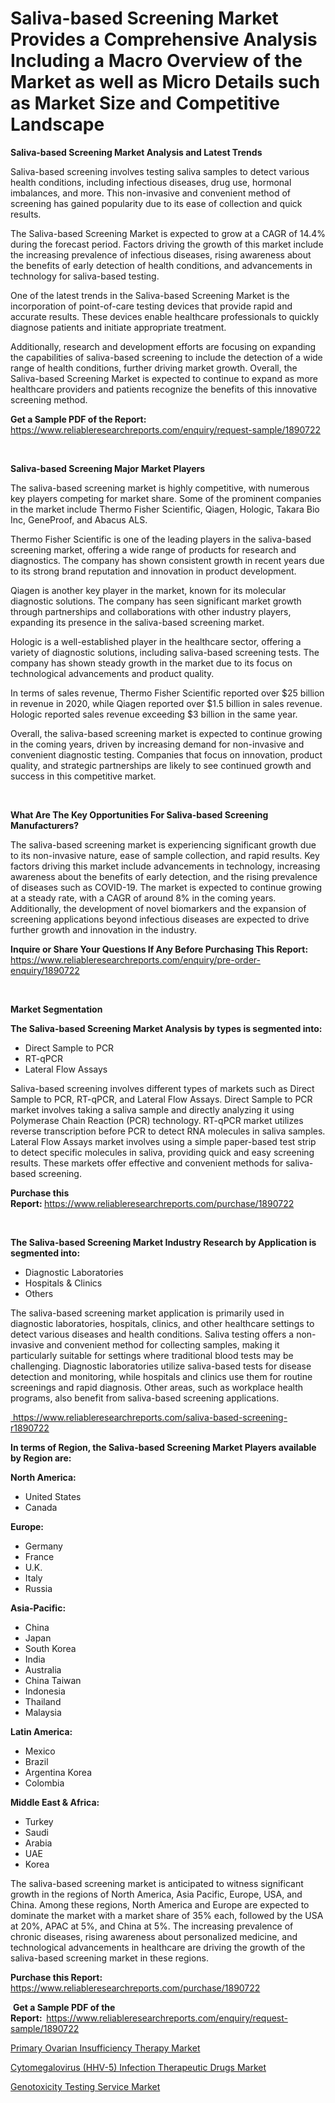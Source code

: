 <p><h1>Saliva-based Screening Market Provides a Comprehensive Analysis Including a Macro Overview of the Market as well as Micro Details such as Market Size and Competitive Landscape</h1></p><p><strong>Saliva-based Screening Market Analysis and Latest Trends</strong></p>
<p><p>Saliva-based screening involves testing saliva samples to detect various health conditions, including infectious diseases, drug use, hormonal imbalances, and more. This non-invasive and convenient method of screening has gained popularity due to its ease of collection and quick results.</p><p>The Saliva-based Screening Market is expected to grow at a CAGR of 14.4% during the forecast period. Factors driving the growth of this market include the increasing prevalence of infectious diseases, rising awareness about the benefits of early detection of health conditions, and advancements in technology for saliva-based testing.</p><p>One of the latest trends in the Saliva-based Screening Market is the incorporation of point-of-care testing devices that provide rapid and accurate results. These devices enable healthcare professionals to quickly diagnose patients and initiate appropriate treatment.</p><p>Additionally, research and development efforts are focusing on expanding the capabilities of saliva-based screening to include the detection of a wide range of health conditions, further driving market growth. Overall, the Saliva-based Screening Market is expected to continue to expand as more healthcare providers and patients recognize the benefits of this innovative screening method.</p></p>
<p><strong>Get a Sample PDF of the Report:&nbsp;</strong> <a href="https://www.reliableresearchreports.com/enquiry/request-sample/1890722">https://www.reliableresearchreports.com/enquiry/request-sample/1890722</a></p>
<p>&nbsp;</p>
<p><strong>Saliva-based Screening Major Market Players</strong></p>
<p><p>The saliva-based screening market is highly competitive, with numerous key players competing for market share. Some of the prominent companies in the market include Thermo Fisher Scientific, Qiagen, Hologic, Takara Bio Inc, GeneProof, and Abacus ALS.</p><p>Thermo Fisher Scientific is one of the leading players in the saliva-based screening market, offering a wide range of products for research and diagnostics. The company has shown consistent growth in recent years due to its strong brand reputation and innovation in product development.</p><p>Qiagen is another key player in the market, known for its molecular diagnostic solutions. The company has seen significant market growth through partnerships and collaborations with other industry players, expanding its presence in the saliva-based screening market.</p><p>Hologic is a well-established player in the healthcare sector, offering a variety of diagnostic solutions, including saliva-based screening tests. The company has shown steady growth in the market due to its focus on technological advancements and product quality.</p><p>In terms of sales revenue, Thermo Fisher Scientific reported over $25 billion in revenue in 2020, while Qiagen reported over $1.5 billion in sales revenue. Hologic reported sales revenue exceeding $3 billion in the same year.</p><p>Overall, the saliva-based screening market is expected to continue growing in the coming years, driven by increasing demand for non-invasive and convenient diagnostic testing. Companies that focus on innovation, product quality, and strategic partnerships are likely to see continued growth and success in this competitive market.</p></p>
<p>&nbsp;</p>
<p><strong>What Are The Key Opportunities For Saliva-based Screening Manufacturers?</strong></p>
<p><p>The saliva-based screening market is experiencing significant growth due to its non-invasive nature, ease of sample collection, and rapid results. Key factors driving this market include advancements in technology, increasing awareness about the benefits of early detection, and the rising prevalence of diseases such as COVID-19. The market is expected to continue growing at a steady rate, with a CAGR of around 8% in the coming years. Additionally, the development of novel biomarkers and the expansion of screening applications beyond infectious diseases are expected to drive further growth and innovation in the industry.</p></p>
<p><strong>Inquire or Share Your Questions If Any Before Purchasing This Report:</strong> <a href="https://www.reliableresearchreports.com/enquiry/pre-order-enquiry/1890722">https://www.reliableresearchreports.com/enquiry/pre-order-enquiry/1890722</a></p>
<p>&nbsp;</p>
<p><strong>Market Segmentation</strong></p>
<p><strong>The Saliva-based Screening Market Analysis by types is segmented into:</strong></p>
<p><ul><li>Direct Sample to PCR</li><li>RT-qPCR</li><li>Lateral Flow Assays</li></ul></p>
<p><p>Saliva-based screening involves different types of markets such as Direct Sample to PCR, RT-qPCR, and Lateral Flow Assays. Direct Sample to PCR market involves taking a saliva sample and directly analyzing it using Polymerase Chain Reaction (PCR) technology. RT-qPCR market utilizes reverse transcription before PCR to detect RNA molecules in saliva samples. Lateral Flow Assays market involves using a simple paper-based test strip to detect specific molecules in saliva, providing quick and easy screening results. These markets offer effective and convenient methods for saliva-based screening.</p></p>
<p><strong>Purchase this Report:&nbsp;</strong><a href="https://www.reliableresearchreports.com/purchase/1890722">https://www.reliableresearchreports.com/purchase/1890722</a></p>
<p>&nbsp;</p>
<p><strong>The Saliva-based Screening Market Industry Research by Application is segmented into:</strong></p>
<p><ul><li>Diagnostic Laboratories</li><li>Hospitals & Clinics</li><li>Others</li></ul></p>
<p><p>The saliva-based screening market application is primarily used in diagnostic laboratories, hospitals, clinics, and other healthcare settings to detect various diseases and health conditions. Saliva testing offers a non-invasive and convenient method for collecting samples, making it particularly suitable for settings where traditional blood tests may be challenging. Diagnostic laboratories utilize saliva-based tests for disease detection and monitoring, while hospitals and clinics use them for routine screenings and rapid diagnosis. Other areas, such as workplace health programs, also benefit from saliva-based screening applications.</p></p>
<p><a href="https://www.reliableresearchreports.com/saliva-based-screening-r1890722">&nbsp;https://www.reliableresearchreports.com/saliva-based-screening-r1890722</a></p>
<p><strong>In terms of Region, the Saliva-based Screening Market Players available by Region are:</strong></p>
<p>
    <p> <strong> North America: </strong>
        <ul>
            <li>United States</li>
            <li>Canada</li>
        </ul>
        </p> 
    <p> <strong> Europe: </strong>
        <ul>
            <li>Germany</li>
            <li>France</li>
            <li>U.K.</li>
            <li>Italy</li>
            <li>Russia</li>
        </ul>
        </p> 
    <p> <strong> Asia-Pacific: </strong>
        <ul>
            <li>China</li>
            <li>Japan</li>
            <li>South Korea</li>
            <li>India</li>
            <li>Australia</li>
            <li>China Taiwan</li>
            <li>Indonesia</li>
            <li>Thailand</li>
            <li>Malaysia</li>
        </ul>
        </p> 
    <p> <strong> Latin America: </strong>
        <ul>
            <li>Mexico</li>
            <li>Brazil</li>
            <li>Argentina Korea</li>
            <li>Colombia</li>
        </ul>
        </p> 
    <p> <strong> Middle East & Africa: </strong>
        <ul>
            <li>Turkey</li>
            <li>Saudi</li>
            <li>Arabia</li>
            <li>UAE</li>
            <li>Korea</li>
        </ul>
    </p>
    </p>
<p><p>The saliva-based screening market is anticipated to witness significant growth in the regions of North America, Asia Pacific, Europe, USA, and China. Among these regions, North America and Europe are expected to dominate the market with a market share of 35% each, followed by the USA at 20%, APAC at 5%, and China at 5%. The increasing prevalence of chronic diseases, rising awareness about personalized medicine, and technological advancements in healthcare are driving the growth of the saliva-based screening market in these regions.</p></p>
<p><strong>Purchase this Report: </strong><a href="https://www.reliableresearchreports.com/purchase/1890722">https://www.reliableresearchreports.com/purchase/1890722</a></p>
<p>&nbsp;<strong>Get a Sample PDF of the Report:&nbsp;&nbsp;</strong><a href="https://www.reliableresearchreports.com/enquiry/request-sample/1890722">https://www.reliableresearchreports.com/enquiry/request-sample/1890722</a></p>
<p><strong></strong></p>
<p><p><a href="https://github.com/lorenzaSchmeler/Market-Research-Report-List-1/blob/main/primary-ovarian-insufficiency-therapy-market.md">Primary Ovarian Insufficiency Therapy Market</a></p><p><a href="https://github.com/ruddyyedelwadw/Market-Research-Report-List-2/blob/main/cytomegalovirus-hhv-5-infection-therapeutic-drugs-market.md">Cytomegalovirus (HHV-5) Infection Therapeutic Drugs Market</a></p><p><a href="https://github.com/jaidynmorantestelletmjzya/Market-Research-Report-List-2/blob/main/genotoxicity-testing-service-market.md">Genotoxicity Testing Service Market</a></p></p>